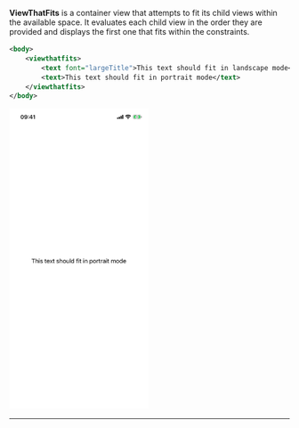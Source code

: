 **ViewThatFits** is a container view that attempts to fit its child views within the available space. It evaluates each child view in the order they are provided and displays the first one that fits within the constraints.



```xml
<body>
    <viewthatfits>
        <text font="largeTitle">This text should fit in landscape mode</text>
        <text>This text should fit in portrait mode</text>
    </viewthatfits>
</body>
```

<img src="/Screenshots/Views/Layout/viewthatfits_1.png" width="250" alt="Screenshot">


---

